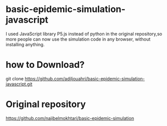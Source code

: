 # basic-epidemic-simulation-javascript
I used JavaScript library P5.js instead of python in the original repository,so more people can now use the simulation code in any browser, without installing anything.

# how to Download?

git clone https://github.com/adiljouahri/basic-epidemic-simulation-javascript.git

# Original repository 
https://github.com/najibelmokhtari/basic-epidemic-simulation
 
